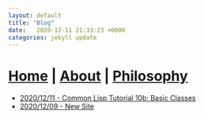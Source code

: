 ```yaml
---
layout: default
title: "Blog"
date:   2020-12-11 21:33:23 +0000
categories: jekyll update
---
```


# [Home](index.markdown) | [About](about.markdown) | [Philosophy](philosophy.markdown)

- [2020/12/11 - Common Lisp Tutorial 10b: Basic Classes](_posts/2020-12-11-cl-tut-10b-classes1.md)
- [2020/12/09 - New Site](_posts/2020-12-09-new-site.md)